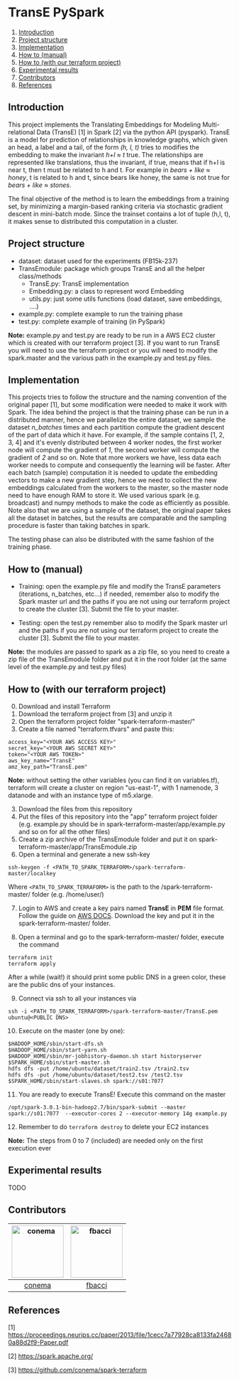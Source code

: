# TransE PySpark

1. [Introduction](#introduction)
2. [Project structure](#Project-structure)
3. [Implementation](#Implementation)
4. [How to (manual)](#How-to-manual)
5. [How to (with our terraform project)](#How-to-with-our-terraform-project)
6. [Experimental results](#Experimental-results)
7. [Contributors](#Contributors)
8. [References](#References)

## Introduction
This project implements the Translating Embeddings for Modeling Multi-relational Data (TransE) \[1\] in Spark \[2\] via the python API (pyspark). TransE is a model for prediction of relationships in knowledge graphs, which given an head, a label and a tail, of the form *(h, l, t)* tries to modifies the embedding to make the invariant *h+l ≈ t* true. The relationships are represented like translations, thus the invariant, if true, means that if h+l is near t, then t must be related to h and t. For example in *bears + like ≈ honey*, t is related to h and t, since bears like honey, the same is not true for *bears + like ≈ stones*. 

The final objective of the method is to learn the embeddings from a training set, by minimizing a margin-based ranking criteria via stochastic gradient descent in mini-batch mode. Since the trainset contains a lot of tuple (h,l, t), it makes sense to distributed this computation in a cluster.

## Project structure
* dataset: dataset used for the experiments (FB15k-237)
* TransEmodule: package which groups TransE and all the helper class/methods
    * TransE.py: TransE implementation
    * Embedding.py: a class to represent word Embedding
    * utils.py: just some utils functions (load dataset, save embeddings, ....)
* example.py: complete example to run the training phase
* test.py: complete example of training (in PySpark)

**Note:** example.py and test.py are ready to be run in a AWS EC2 cluster which is created with our terraform project \[3\]. If you want to run TransE you will need to use the terraform project or you will need to modify the spark.master and the various path in the example.py and test.py files. 

## Implementation

This projects tries to follow the structure and the naming convention of the original paper \[1\], but some modification were needed to make it work with Spark. The idea behind the project is that the training phase can be run in a distributed manner, hence we parallelize the entire dataset, we sample the dataset *n_batches* times and each partition compute the gradient descent of the part of data which it have. For example, if the sample contains \[1, 2, 3, 4\] and it's evenly distributed between 4 worker nodes, the first worker node will compute the gradient of *1*, the second worker will compute the gradient of *2* and so on. Note that more workers we have, less data each worker needs to compute and consequently the learning will be faster. After each batch (sample) computation it is needed to update the embedding vectors to make a new gradient step, hence we need to collect the new embeddings calculated from the workers to the master, so the master node need to have enough RAM to store it. We used various spark (e.g. broadcast) and numpy methods to make the code as efficiently as possible. Note also that we are using a sample of the dataset, the original paper takes all the dataset in batches, but the results are comparable and the sampling procedure is faster than taking batches in spark.

The testing phase can also be distributed with the same fashion of the training phase.

## How to (manual)

* Training: open the example.py file and modify the TransE parameters (iterations, n_batches, etc...) if needed, remember also to modify the Spark master url and the paths if you are not using our terraform project to create the cluster \[3\]. Submit the file to your master.

* Testing: open the test.py remember also to modify the Spark master url and the paths if you are not using our terraform project to create the cluster \[3\]. Submit the file to your master.

**Note:** the modules are passed to spark as a zip file, so you need to create a zip file of the TransEmodule folder and put it in the root folder (at the same level of the example.py and test.py files)

## How to (with our terraform project)
0. Download and install Terraform
1. Download the terraform project from [3] and unzip it
2. Open the terraform project folder "spark-terraform-master/"
3. Create a file named "terraform.tfvars" and paste this:
```
access_key="<YOUR AWS ACCESS KEY>"
secret_key="<YOUR AWS SECRET KEY>"
token="<YOUR AWS TOKEN>"
aws_key_name="TransE"
amz_key_path="TransE.pem"
```
**Note:** without setting the other variables (you can find it on variables.tf), terraform will create a cluster on region "us-east-1", with 1 namenode, 3 datanode and with an instance type of m5.xlarge.

3. Download the files from this repository
4. Put the files of this repository into the "app" terraform project folder (e.g. example.py should be in spark-terraform-master/app/example.py and so on for all the other files)
5. Create a zip archive of the TransEmodule folder and put it on spark-terraform-master/app/TransEmodule.zip
6. Open a terminal and generate a new ssh-key
```
ssh-keygen -f <PATH_TO_SPARK_TERRAFORM>/spark-terraform-master/localkey
```
Where `<PATH_TO_SPARK_TERRAFORM>` is the path to the /spark-terraform-master/ folder (e.g. /home/user/)

7. Login to AWS and create a key pairs named **TransE** in **PEM** file format. Follow the guide on [AWS DOCS](https://docs.aws.amazon.com/AWSEC2/latest/UserGuide/ec2-key-pairs.html#having-ec2-create-your-key-pair). Download the key and put it in the spark-terraform-master/ folder.

8. Open a terminal and go to the spark-terraform-master/ folder, execute the command
 ```
 terraform init
 terraform apply
 ```
 After a while (wait!) it should print some public DNS in a green color, these are the public dns of your instances.

9. Connect via ssh to all your instances via
 ```
ssh -i <PATH_TO_SPARK_TERRAFORM>/spark-terraform-master/TransE.pem ubuntu@<PUBLIC DNS>
 ```

10. Execute on the master (one by one):
 ```
$HADOOP_HOME/sbin/start-dfs.sh
$HADOOP_HOME/sbin/start-yarn.sh
$HADOOP_HOME/sbin/mr-jobhistory-daemon.sh start historyserver
$SPARK_HOME/sbin/start-master.sh
hdfs dfs -put /home/ubuntu/dataset/train2.tsv /train2.tsv
hdfs dfs -put /home/ubuntu/dataset/test2.tsv /test2.tsv
$SPARK_HOME/sbin/start-slaves.sh spark://s01:7077

 ```

11. You are ready to execute TransE! Execute this command on the master
```
/opt/spark-3.0.1-bin-hadoop2.7/bin/spark-submit --master spark://s01:7077  --executor-cores 2 --executor-memory 14g example.py
```

12. Remember to do `terraform destroy` to delete your EC2 instances

**Note:** The steps from 0 to 7 (included) are needed only on the first execution ever


## Experimental results
TODO

## Contributors
[<img alt="conema" src="https://avatars3.githubusercontent.com/u/12801153?v=4&s=117" width="117">](https://github.com/conema)|[<img alt="fbacci" src="https://avatars3.githubusercontent.com/u/17594819?v=4&s=117" width="117">](https://github.com/fbacci)|
:---:|:---:|
[conema](https://github.com/conema)|[fbacci](https://github.com/fbacci)|

## References
\[1\] https://proceedings.neurips.cc/paper/2013/file/1cecc7a77928ca8133fa24680a88d2f9-Paper.pdf

\[2\] https://spark.apache.org/

\[3\] https://github.com/conema/spark-terraform